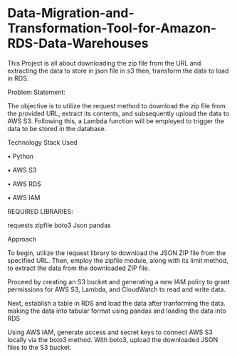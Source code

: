 # Data-Migration-and-Transformation-Tool-for-Amazon-RDS-Data-Warehouses
This Project is all about downloading the zip file from the URL and extracting the data to store in json file in s3 then, transform the data to load in RDS.

Problem Statement:

The objective is to utilize the request method to download the zip file from the provided URL, extract its contents, and subsequently upload the data to AWS S3. Following this, a Lambda function will be employed to trigger the data to be stored in the database.

Technology Stack Used

• Python

• AWS S3

• AWS RDS

• AWS IAM

REQUIRED LIBRARIES:

requests
zipfile
boto3
Json
pandas


Approach

To begin, utilize the request library to download the JSON ZIP file from the specified URL. Then, employ the zipfile module, along with its limit method, to extract the data from the downloaded ZIP file.

Proceed by creating an S3 bucket and generating a new IAM policy to grant permissions for AWS S3, Lambda, and CloudWatch to read and write data.

Next, establish a table in RDS and load the data after tranforming the data. making the data into tabular format using pandas and loading the data into RDS

Using AWS IAM, generate access and secret keys to connect AWS S3 locally via the boto3 method. With boto3, upload the downloaded JSON files to the S3 bucket.


